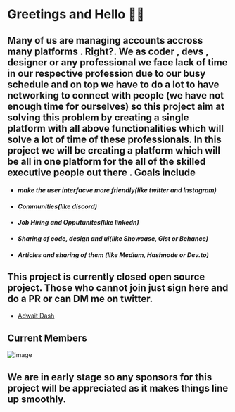 # Greetings and Hello 👋👋
## Many of us  are managing accounts accross many platforms . Right?. We as coder , devs , designer or any professional we face lack of time in our respective profession due to our busy schedule and on top we have to do a lot to have networking to connect with people (we have not enough time for ourselves) so this project aim at solving this problem by creating a single platform with all above functionalities which will solve a lot of time of these professionals. In this project we will be creating a platform which will be all in one platform for the all of the skilled executive people out there . Goals include
* #### *make the user interfacve more friendly(like twitter and Instagram)*
* #### *Communities(like discord)*
* #### *Job Hiring and Opputunites(like linkedn)*
* #### *Sharing of code, design and ui(like Showcase, Gist or Behance)*
* #### *Articles and sharing of them (like Medium, Hashnode or Dev.to)*


## This project is currently closed open source project. Those who cannot join just sign here and do a PR or can DM me on twitter.
* [Adwait Dash](https://twitter.com/epicadidash)
## Current Members
![image](https://user-images.githubusercontent.com/83776308/189698212-04189a51-a970-4cfe-a3cb-95e9d65005f5.png)


## We are in early stage so any sponsors for this project will be appreciated as it makes things line up smoothly.

